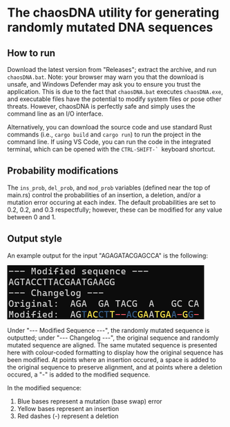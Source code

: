 # The chaosDNA utility for generating randomly mutated DNA sequences

## How to run
Download the latest version from "Releases"; extract the archive, and run `chaosDNA.bat`. Note: your browser may warn you that the download is unsafe, and Windows Defender may ask you to ensure you trust the application. This is due to the fact that `chaosDNA.bat` executes `chaosDNA.exe`, and executable files have the potential to modify system files or pose other threats. However, chaosDNA is perfectly safe and simply uses the command line as an I/O interface.

Alternatively, you can download the source code and use standard Rust commands (i.e., `cargo build` and `cargo run`) to run the project in the command line. If using VS Code, you can run the code in the integrated terminal, which can be opened with the ``CTRL-SHIFT-` ``keyboard shortcut.

## Probability modifications
The `ins_prob`, `del_prob`, and `mod_prob` variables (defined near the top of main.rs) control the probabilities of an insertion, a deletion, and/or a mutation error occuring at each index.  The default probabilities are set to 0.2, 0.2, and 0.3 respectfully; however, these can be modified for any value between 0 and 1.

## Output style
An example output for the input "AGAGATACGAGCCA" is the following:

![image](./example-output.png)

Under "--- Modified Sequence ---", the randomly mutated sequence is outputted; under "--- Changelog ---", the original sequence and randomly mutated sequence are aligned. The same mutated sequence is presented here with colour-coded formatting to display how the original sequence has been modified. At points where an insertion occured, a space is added to the original sequence to preserve alignment, and at points where a deletion occured, a "-" is added to the modified sequence. 

In the modified sequence:
1. Blue bases represent a mutation (base swap) error
2. Yellow bases represent an insertion
3. Red dashes (-) represent a deletion